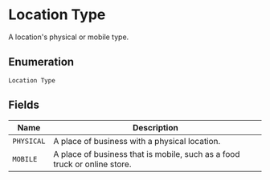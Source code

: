 
# Location Type

A location's physical or mobile type.

## Enumeration

`Location Type`

## Fields

| Name | Description |
|  --- | --- |
| `PHYSICAL` | A place of business with a physical location. |
| `MOBILE` | A place of business that is mobile, such as a food truck or online store. |

